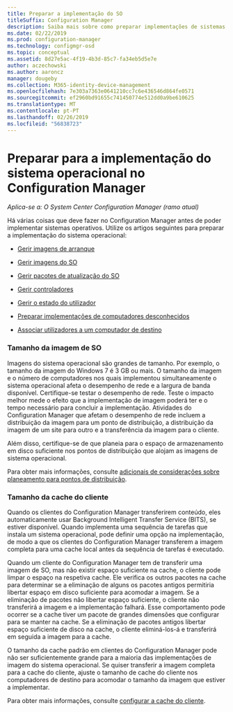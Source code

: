 ```yaml
---
title: Preparar a implementação do SO
titleSuffix: Configuration Manager
description: Saiba mais sobre como preparar implementações de sistemas operativos no Configuration Manager
ms.date: 02/22/2019
ms.prod: configuration-manager
ms.technology: configmgr-osd
ms.topic: conceptual
ms.assetid: 8d27e5ac-4f19-4b3d-85c7-fa34eb5d5e7e
author: aczechowski
ms.author: aaroncz
manager: dougeby
ms.collection: M365-identity-device-management
ms.openlocfilehash: 7e303a7363e0641210cc7c6e436546d864fe0571
ms.sourcegitcommit: ef2960bd91655c741450774e512dd0a9be610625
ms.translationtype: MT
ms.contentlocale: pt-PT
ms.lasthandoff: 02/26/2019
ms.locfileid: "56838723"
---
```

# <a name="prepare-for-os-deployment-in-configuration-manager"></a>Preparar para a implementação do sistema operacional no Configuration Manager

*Aplica-se a: O System Center Configuration Manager (ramo atual)*

Há várias coisas que deve fazer no Configuration Manager antes de poder implementar sistemas operativos. Utilize os artigos seguintes para preparar a implementação do sistema operacional:  

-   [Gerir imagens de arranque](manage-boot-images.md)  

-   [Gerir imagens do SO](manage-operating-system-images.md)  

-   [Gerir pacotes de atualização do SO](manage-operating-system-upgrade-packages.md)  

-   [Gerir controladores](manage-drivers.md)  

-   [Gerir o estado do utilizador](manage-user-state.md)  

-   [Preparar implementações de computadores desconhecidos](prepare-for-unknown-computer-deployments.md)  

-   [Associar utilizadores a um computador de destino](associate-users-with-a-destination-computer.md)  



### <a name="os-image-size"></a>Tamanho da imagem de SO  

Imagens do sistema operacional são grandes de tamanho. Por exemplo, o tamanho da imagem do Windows 7 é 3 GB ou mais. O tamanho da imagem e o número de computadores nos quais implementou simultaneamente o sistema operacional afeta o desempenho de rede e a largura de banda disponível. Certifique-se testar o desempenho de rede. Teste o impacto melhor mede o efeito que a implementação de imagem poderá ter e o tempo necessário para concluir a implementação. Atividades do Configuration Manager que afetam o desempenho de rede incluem a distribuição da imagem para um ponto de distribuição, a distribuição da imagem de um site para outro e a transferência da imagem para o cliente.  

Além disso, certifique-se de que planeia para o espaço de armazenamento em disco suficiente nos pontos de distribuição que alojam as imagens de sistema operacional.  

Para obter mais informações, consulte [adicionais de considerações sobre planeamento para pontos de distribuição](/sccm/osd/get-started/prepare-site-system-roles-for-operating-system-deployments#BKMK_AdditionalPlanning).


### <a name="client-cache-size"></a>Tamanho da cache do cliente  

Quando os clientes do Configuration Manager transferirem conteúdo, eles automaticamente usar Background Intelligent Transfer Service (BITS), se estiver disponível. Quando implementa uma sequência de tarefas que instala um sistema operacional, pode definir uma opção na implementação, de modo a que os clientes do Configuration Manager transferem a imagem completa para uma cache local antes da sequência de tarefas é executado.  

Quando um cliente do Configuration Manager tem de transferir uma imagem de SO, mas não existir espaço suficiente na cache, o cliente pode limpar o espaço na respetiva cache. Ele verifica os outros pacotes na cache para determinar se a eliminação de alguns os pacotes antigos permitiria libertar espaço em disco suficiente para acomodar a imagem. Se a eliminação de pacotes não libertar espaço suficiente, o cliente não transferirá a imagem e a implementação falhará. Esse comportamento pode ocorrer se a cache tiver um pacote de grandes dimensões que configurar para se manter na cache. Se a eliminação de pacotes antigos libertar espaço suficiente de disco na cache, o cliente eliminá-los-á e transferirá em seguida a imagem para a cache.  

O tamanho da cache padrão em clientes do Configuration Manager pode não ser suficientemente grande para a maioria das implementações de imagem do sistema operacional. Se quiser transferir a imagem completa para a cache do cliente, ajuste o tamanho de cache do cliente nos computadores de destino para acomodar o tamanho da imagem que estiver a implementar.  

Para obter mais informações, consulte [configurar a cache do cliente](/sccm/core/clients/manage/manage-clients#BKMK_ClientCache).  


